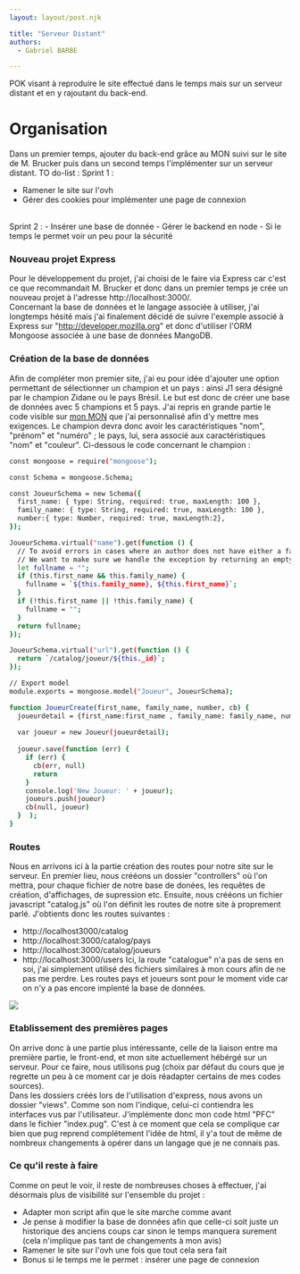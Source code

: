 ```yaml
---
layout: layout/post.njk

title: "Serveur Distant"
authors:
  - Gabriel BARBE

---
```

<!-- Début Résumé -->
POK visant à reproduire le site effectué dans le temps mais sur un serveur distant et en y rajoutant du back-end. 
<!-- Fin Résumé -->
# Organisation
Dans un premier temps, ajouter du back-end grâce au MON suivi sur le site de M. Brucker puis dans un second temps l'implémenter sur un serveur distant. 
TO do-list : 
Sprint 1 : 
- Ramener le site sur l'ovh 
- Gérer des cookies pour implémenter une page de connexion
<br> 
Sprint 2 :
- Insérer une base de donnée
- Gérer le backend en node
- Si le temps le permet voir un peu pour la sécurité  

### Nouveau projet Express 
Pour le développement du projet, j'ai choisi de le faire via Express car c'est ce que recommandait M. Brucker et donc dans un premier temps je crée un nouveau projet à l'adresse http://localhost:3000/. <br>
Concernant la base de données et le langage associée à utiliser, j'ai longtemps hésité mais j'ai finalement décidé de suivre l'exemple associé à Express sur "http://developer.mozilla.org" et donc d'utiliser l'ORM Mongoose associée à une base de données MangoDB.

### Création de la base de données 
Afin de compléter mon premier site, j'ai eu pour idée d'ajouter une option permettant de sélectionner un champion et un pays : ainsi J1 sera désigné par le champion Zidane ou le pays Brésil. Le but est donc de créer une base de données avec 5 champions et 5 pays. J'ai repris en grande partie le code visible sur [mon MON](../../../mon/GB/Mons/coteweb) que j'ai personnalisé afin d'y mettre mes exigences. Le champion devra donc avoir les caractéristiques "nom", "prénom" et "numéro" ; le pays, lui, sera associé aux caractéristiques "nom" et "couleur". Ci-dessous le code concernant le champion : 
```bash
const mongoose = require("mongoose");

const Schema = mongoose.Schema;

const JoueurSchema = new Schema({
  first_name: { type: String, required: true, maxLength: 100 },
  family_name: { type: String, required: true, maxLength: 100 },
  number:{ type: Number, required: true, maxLength:2},
});

JoueurSchema.virtual("name").get(function () {
  // To avoid errors in cases where an author does not have either a family name or first name
  // We want to make sure we handle the exception by returning an empty string for that case
  let fullname = "";
  if (this.first_name && this.family_name) {
    fullname = `${this.family_name}, ${this.first_name}`;
  }
  if (!this.first_name || !this.family_name) {
    fullname = "";
  }
  return fullname;
});

JoueurSchema.virtual("url").get(function () {
  return `/catalog/joueur/${this._id}`;
});

// Export model
module.exports = mongoose.model("Joueur", JoueurSchema);
```
```bash
function JoueurCreate(first_name, family_name, number, cb) {
  joueurdetail = {first_name:first_name , family_name: family_name, number:number}
  
  var joueur = new Joueur(joueurdetail);
       
  joueur.save(function (err) {
    if (err) {
      cb(err, null)
      return
    }
    console.log('New Joueur: ' + joueur);
    joueurs.push(joueur)
    cb(null, joueur)
  }  );
}
```
### Routes 

Nous en arrivons ici à la partie création des routes pour notre site sur le serveur. En premier lieu, nous crééons un dossier "controllers" où l'on mettra,  pour chaque fichier de notre base de donées, les requêtes de création, d'affichages, de supression etc. Ensuite, nous crééons un fichier javascript "catalog.js" où l'on définit les routes de notre site à proprement parlé. J'obtients donc les routes suivantes : 
- http://localhost3000/catalog
- http://localhost:3000/catalog/pays
- http://localhost:3000/catalog/joueurs
- http://localhost:3000/users
Ici, la route "catalogue" n'a pas de sens en soi, j'ai simplement utilisé des fichiers similaires à mon cours afin de ne pas me perdre. Les routes pays et joueurs sont pour le moment vide car on n'y a pas encore implenté la base de données. 
<img src="C:\do-it\src\pok\GB\POK\images\routes.png"/>

### Etablissement des premières pages 

On arrive donc à une partie plus intéressante, celle de la liaison entre ma première partie, le front-end, et mon site actuellement hébérgé sur un serveur. 
Pour ce faire, nous utilisons pug (choix par défaut du cours que je regrette un peu à ce moment car je dois réadapter certains de mes codes sources).<br>
Dans les dossiers créés lors de l'utilisation d'express, nous avons un dossier "views". Comme son nom l'indique, celui-ci contiendra les interfaces vus par l'utilisateur. J'implémente donc mon code html "PFC" dans le fichier "index.pug". C'est à ce moment que cela se complique car bien que pug reprend complétement l'idée de html, il y'a tout de même de nombreux changements à opérer dans un langage que je ne connais pas. 

### Ce qu'il reste à faire 
Comme on peut le voir, il reste de nombreuses choses à effectuer, j'ai désormais plus de visibilité sur l'ensemble du projet : 
- Adapter mon script afin que le site marche comme avant
- Je pense à modifier la base de données afin que celle-ci soit juste un historique des anciens coups car sinon le temps manquera surement (cela n'implique pas tant de changements à mon avis)
- Ramener le site sur l'ovh une fois que tout cela sera fait 
- Bonus si le temps me le permet : insérer une page de connexion 